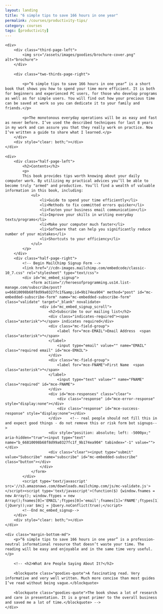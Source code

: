 ```yaml
---
layout: landing
title: "6 simple tips to save 166 hours in one year"
permalink: /courses/productivity-tips/
category: courses
tags: [productivity]
---
```


<div class="landing-container">
    <div class="margin-top-lg"></div>

    <div>
        <div class="third-page-left">
            <img src="/assets/images/goodies/brochure-cover.png" alt="brochure">
        </div>

        <div class="two-thirds-page-right">

            <p>“6 simple tips to save 166 hours in one year” is a short book that shows you how to spend your time more efficient. It is both for beginners and experienced PC users, for those who develop programs as well as for simple users. You will find out how your precious time can be saved at work so you can dedicate it to your family and friends.</p>

            <p>The monotonous everyday operations will be as easy and fast as never before. I’ve used the described techniques for last 8 years in my work and can assure you that they really work on practice. Now I’ve written a guide to share what I learned.</p>
        </div>
        <div style="clear: both;"></div>
    </div>

    <div>
        <div class="half-page-left">
            <h2>Contents</h2>
            <p>
            This book provides tips worth knowing about your daily computer work. By utilizing my practical advices you’ll be able to become truly "armed" and productive. You’ll find a wealth of valuable information in this book, including:
                <ul>
                    <li>Guide to spend your time efficiently</li>
                    <li>Methods to fix committed errors quicker</li>
                    <li>Fasten your business email communication</li>
                    <li>Improve your skills in writing everyday texts/programs</li>
                    <li>Make your computer much faster</li>
                    <li>Software that can help you significantly reduce number of your mistakes</li>
                    <li>Shortcuts to your efficiency</li>
                </ul>
            </p>
        </div>
        <div class="half-page-right">
            <!-- Begin MailChimp Signup Form -->
            <link href="//cdn-images.mailchimp.com/embedcode/classic-10_7.css" rel="stylesheet" type="text/css">
            <div id="mc_embed_signup">
                <form action="//heroesofprogramming.us14.list-manage.com/subscribe/post?u=66810098b68f8d99a0327fc1f&amp;id=9b174ea904" method="post" id="mc-embedded-subscribe-form" name="mc-embedded-subscribe-form" class="validate" target="_blank" novalidate>
                    <div id="mc_embed_signup_scroll">
                        <h2>Subscribe to our mailing list</h2>
                        <div class="indicates-required"><span class="asterisk">*</span> indicates required</div>
                        <div class="mc-field-group">
                            <label for="mce-EMAIL">Email Address  <span class="asterisk">*</span>
                        </label>
                            <input type="email" value="" name="EMAIL" class="required email" id="mce-EMAIL">
                        </div>
                        <div class="mc-field-group">
                            <label for="mce-FNAME">First Name  <span class="asterisk">*</span>
                        </label>
                            <input type="text" value="" name="FNAME" class="required" id="mce-FNAME">
                        </div>
                        <div id="mce-responses" class="clear">
                            <div class="response" id="mce-error-response" style="display:none"></div>
                            <div class="response" id="mce-success-response" style="display:none"></div>
                        </div>    <!-- real people should not fill this in and expect good things - do not remove this or risk form bot signups-->
                        <div style="position: absolute; left: -5000px;" aria-hidden="true"><input type="text" name="b_66810098b68f8d99a0327fc1f_9b174ea904" tabindex="-1" value=""></div>
                        <div class="clear"><input type="submit" value="Subscribe" name="subscribe" id="mc-embedded-subscribe" class="button"></div>
                    </div>
                </form>
            </div>
            <script type='text/javascript' src='//s3.amazonaws.com/downloads.mailchimp.com/js/mc-validate.js'></script><script type='text/javascript'>(function($) {window.fnames = new Array(); window.ftypes = new Array();fnames[0]='EMAIL';ftypes[0]='email';fnames[1]='FNAME';ftypes[1]='text';fnames[2]='LNAME';ftypes[2]='text';}(jQuery));var $mcj = jQuery.noConflict(true);</script>
            <!--End mc_embed_signup-->
        </div>
        <div style="clear: both;"></div>
    </div>

    <div class="margin-bottom-md">
        <p>“6 simple tips to save 166 hours in one year” is a profession-neutral informational resource that doesn’t waste your time. The reading will be easy and enjoyable and in the same time very useful.</p>
        
        <!-- <h2>What Are People Saying About It?</h2>

        <blockquote class="goodies-quote">A fascinating read. Very informative and very well written. Much more concise than most guides I’ve read without being vague.</blockquote>

        <blockquote class="goodies-quote">The book shows a lot of research and care in presentation. It is a great primer to the overall business and saved me a lot of time.</blockquote> -->
    </div>
</div>